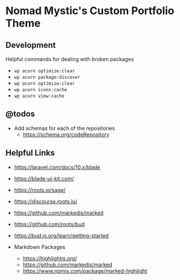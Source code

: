 # Nomad Mystic's Custom Portfolio Theme

## Development

Helpful commands for dealing with broken packages 
* `wp acorn optimize:clear`
* `wp acorn package:discover`
* `wp acorn optimize:clear`
* `wp acorn icons:cache`
* `wp acorn view:cache`


## @todos
* Add schemas for each of the repositories
  * https://schema.org/codeRepository

## Helpful Links
* https://laravel.com/docs/10.x/blade
* https://blade-ui-kit.com/
* https://roots.io/sage/
* https://discourse.roots.io/
* https://github.com/markedjs/marked
* https://github.com/roots/bud
* https://bud.js.org/learn/getting-started

* Markdown Packages
  * https://highlightjs.org/
  * https://github.com/markedjs/marked
  * https://www.npmjs.com/package/marked-highlight
